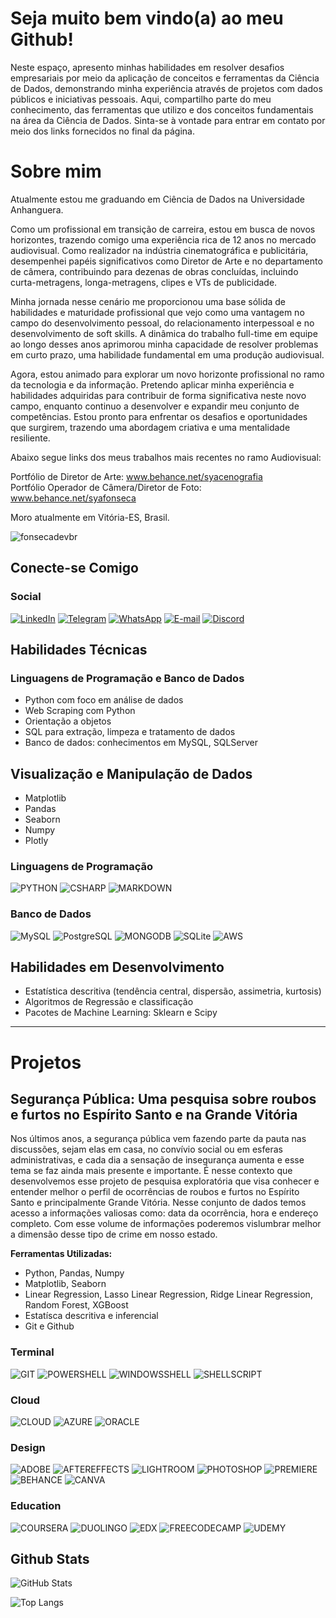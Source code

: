 


# Seja muito bem vindo(a) ao meu Github!
Neste espaço, apresento minhas habilidades em resolver desafios empresariais por meio da aplicação de conceitos e ferramentas da Ciência de Dados, demonstrando minha experiência através de projetos com dados públicos e iniciativas pessoais. Aqui, compartilho parte do meu conhecimento, das ferramentas que utilizo e dos conceitos fundamentais na área da Ciência de Dados. Sinta-se à vontade para entrar em contato por meio dos links fornecidos no final da página.

# Sobre mim
Atualmente estou me graduando em Ciência de Dados na Universidade Anhanguera.

Como um profissional em transição de carreira, estou em busca de novos horizontes, trazendo comigo uma experiência rica de 12 anos no mercado audiovisual. Como realizador na indústria cinematográfica e publicitária, desempenhei papéis significativos como Diretor de Arte e no departamento de câmera, contribuindo para dezenas de obras concluídas, incluindo curta-metragens, longa-metragens, clipes e VTs de publicidade.

Minha jornada nesse cenário me proporcionou uma base sólida de habilidades e maturidade profissional que vejo como uma vantagem no campo do desenvolvimento pessoal, do relacionamento interpessoal e no desenvolvimento de soft skills. A dinâmica do trabalho full-time em equipe ao longo desses anos aprimorou minha capacidade de resolver problemas em curto prazo, uma habilidade fundamental em uma produção audiovisual.

Agora, estou animado para explorar um novo horizonte profissional no ramo da tecnologia e da informação. Pretendo aplicar minha experiência e habilidades adquiridas para contribuir de forma significativa neste novo campo, enquanto continuo a desenvolver e expandir meu conjunto de competências. Estou pronto para enfrentar os desafios e oportunidades que surgirem, trazendo uma abordagem criativa e uma mentalidade resiliente.

Abaixo segue links dos meus trabalhos mais recentes no ramo Audiovisual:

Portfólio de Diretor de Arte: www.behance.net/syacenografia  
Portfólio Operador de Câmera/Diretor de Foto: www.behance.net/syafonseca

Moro atualmente em Vitória-ES, Brasil.


<p align="left"> <img src="https://komarev.com/ghpvc/?username=fonsecadevbr&label=Profile%20views&color=0e75b6&style=flat" alt="fonsecadevbr" /> </p>

## Conecte-se Comigo
### Social
[![LinkedIn](https://img.shields.io/badge/LinkedIn-000?style=for-the-badge&logo=linkedin&logoColor=0E76A8)](https://www.linkedin.com/in/syafonseca/)  [![Telegram](https://img.shields.io/badge/Telegram-000?style=for-the-badge&logo=telegram&logoColor=2CA5E0)](https://t.me/syafonseca) [![WhatsApp](https://img.shields.io/badge/WhatsApp-25D366?style=for-the-badge&logo=whatsapp&logoColor=white)](https://wa.me/55+27+995239355) [![E-mail](https://img.shields.io/badge/-Email-000?style=for-the-badge&logo=microsoft-outlook&logoColor=007BFF)](mailto:syafonseca@gmail.com) [![Discord](https://img.shields.io/badge/Discord-000?style=for-the-badge&logo=discord)](https://https://discord.com/channels/@sya.fonseca/)

## Habilidades Técnicas
### Linguagens de Programação e Banco de Dados

* Python com foco em análise de dados
* Web Scraping com Python
* Orientação a objetos
* SQL para extração, limpeza e tratamento de dados
* Banco de dados: conhecimentos em MySQL, SQLServer

## Visualização e Manipulação de Dados

* Matplotlib
* Pandas
* Seaborn
* Numpy
* Plotly

### Linguagens de Programação
![PYTHON](https://img.shields.io/badge/Python-14354C?style=for-the-badge&logo=python&logoColor=white) ![CSHARP](https://img.shields.io/badge/C%23-239120?style=for-the-badge&logo=c-sharp&logoColor=white) ![MARKDOWN](https://img.shields.io/badge/Markdown-000000?style=for-the-badge&logo=markdown&logoColor=white)  

### Banco de Dados
![MySQL](https://img.shields.io/badge/MySQL-00000F?style=for-the-badge&logo=mysql&logoColor=white) ![PostgreSQL](https://img.shields.io/badge/PostgreSQL-316192?style=for-the-badge&logo=postgresql&logoColor=white) ![MONGODB](https://img.shields.io/badge/MongoDB-4EA94B?style=for-the-badge&logo=mongodb&logoColor=white) ![SQLite](https://img.shields.io/badge/SQLite-07405E?style=for-the-badge&logo=sqlite&logoColor=white) ![AWS](https://img.shields.io/badge/Amazon_AWS-232F3E?style=for-the-badge&logo=amazon-aws&logoColor=white)

## Habilidades em Desenvolvimento

* Estatística descritiva (tendência central, dispersão, assimetria, kurtosis)
* Algoritmos de Regressão e classificação
* Pacotes de Machine Learning: Sklearn e Scipy

---

# Projetos

## Segurança Pública: Uma pesquisa sobre roubos e furtos no Espírito Santo e na Grande Vitória

Nos últimos anos, a segurança pública vem fazendo parte da pauta nas discussões, sejam elas em casa, no convívio social ou em esferas administrativas, e cada dia a sensação de insegurança aumenta e esse tema se faz ainda mais presente e importante. É nesse contexto que desenvolvemos esse projeto de pesquisa exploratória que visa conhecer e entender melhor o perfil de ocorrências de roubos e furtos no Espírito Santo e principalmente Grande Vitória. Nesse conjunto de dados temos acesso a informações valiosas como: data da ocorrência, hora e endereço completo. Com esse volume de informações poderemos vislumbrar melhor a dimensão desse tipo de crime em nosso estado.

**Ferramentas Utilizadas:**

* Python, Pandas, Numpy
* Matplotlib, Seaborn
* Linear Regression, Lasso Linear Regression, Ridge Linear Regression, Random Forest, XGBoost
* Estatísca descritiva e inferencial
* Git e Github

### Terminal
![GIT](https://img.shields.io/badge/GIT-E44C30?style=for-the-badge&logo=git&logoColor=white) ![POWERSHELL](https://img.shields.io/badge/powershell-5391FE?style=for-the-badge&logo=powershell&logoColor=white) ![WINDOWSSHELL](https://img.shields.io/badge/windows%20terminal-4D4D4D?style=for-the-badge&logo=windows%20terminal&logoColor=white) ![SHELLSCRIPT](https://img.shields.io/badge/Shell_Script-121011?style=for-the-badge&logo=gnu-bash&logoColor=white)

### Cloud
![CLOUD](https://img.shields.io/badge/Google_Cloud-4285F4?style=for-the-badge&logo=google-cloud&logoColor=white) ![AZURE](https://img.shields.io/badge/Microsoft_Azure-0089D6?style=for-the-badge&logo=microsoft-azure&logoColor=white) ![ORACLE](	https://img.shields.io/badge/Oracle-F80000?style=for-the-badge&logo=oracle&logoColor=black)

### Design
![ADOBE](https://img.shields.io/badge/Adobe%20Creative%20Cloud-DA1F26?style=for-the-badge&logo=Adobe%20Creative%20Cloud&logoColor=white) ![AFTEREFFECTS](https://img.shields.io/badge/Adobe%20after%20affects-CF96FD?style=for-the-badge&logo=Adobe%20after%20effects&logoColor=393665) ![LIGHTROOM](https://img.shields.io/badge/Adobe%20Lightroom-31A8FF?style=for-the-badge&logo=Adobe%20Lightroom&logoColor=white) ![PHOTOSHOP](https://img.shields.io/badge/Adobe%20Photoshop-31A8FF?style=for-the-badge&logo=Adobe%20Photoshop&logoColor=black) ![PREMIERE](https://img.shields.io/badge/Adobe%20Premiere%20Pro-9999FF?style=for-the-badge&logo=Adobe%20Premiere%20Pro&logoColor=white) ![BEHANCE](https://img.shields.io/badge/Behance-0054F7?style=for-the-badge&logo=behance&logoColor=white) ![CANVA](https://img.shields.io/badge/Canva-%2300C4CC.svg?&style=for-the-badge&logo=Canva&logoColor=white) 

### Education

![COURSERA](https://img.shields.io/badge/Coursera-0056D2?style=for-the-badge&logo=Coursera&logoColor=white) ![DUOLINGO](	https://img.shields.io/badge/Duolingo-58CC02?style=for-the-badge&logo=Duolingo&logoColor=white) ![EDX](https://img.shields.io/badge/Edx-193A3E?style=for-the-badge&logo=edx&logoColor=white) ![FREECODECAMP](https://img.shields.io/badge/freecodecamp-27273D?style=for-the-badge&logo=freecodecamp&logoColor=white) ![UDEMY](https://img.shields.io/badge/Udemy-EC5252?style=for-the-badge&logo=Udemy&logoColor=white)


## Github Stats
![GitHub Stats](https://github-readme-stats.vercel.app/api?username=fonsecadevbr&theme=transparent&bg_color=4999&border_color=30A3DC&show_icons=true&icon_color=19A3DC&title_color=f8f3e1&text_color=f8f3e1)

![Top Langs](https://github-readme-stats-git-masterrstaa-rickstaa.vercel.app/api/top-langs/?username=fonsecadevbr&bg_color=4999&border_color=30A3DC&title_color=f8f3e1&text_color=FFF)





